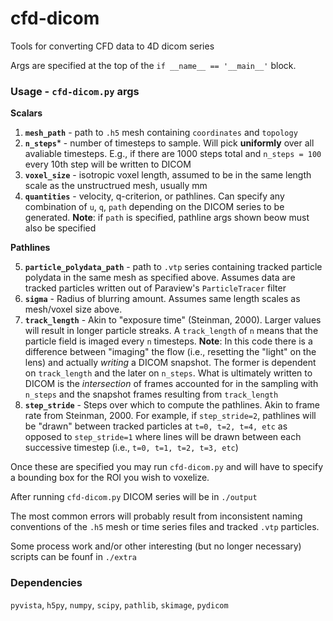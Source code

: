 # cfd-dicom
Tools for converting CFD data to 4D dicom series

Args are specified at the top of the `if __name__ == '__main__'` block.

### Usage - `cfd-dicom.py` args
**Scalars**
1. **`mesh_path`** - path to `.h5` mesh containing `coordinates` and `topology`
2. **`n_steps`*** - number of timesteps to sample. Will pick **uniformly** over all avaliable timesteps. E.g., if there are 1000 steps total and `n_steps = 100` every 10th step will be written to DICOM
3. **`voxel_size`** - isotropic voxel length, assumed to be in the same length scale as the unstructrued mesh, usually mm 
4. **`quantities`** - velocity, q-criterion, or pathlines. Can specify any combination of `u`, `q`, `path` depending on the DICOM series to be generated. **Note**: if `path` is specified, pathline args shown beow must also be specified

**Pathlines**

5. **`particle_polydata_path`** - path to `.vtp` series containing tracked particle polydata in the same mesh as specified above. Assumes data are tracked particles written out of Paraview's `ParticleTracer` filter 
6. **`sigma`** - Radius of blurring amount. Assumes same length scales as mesh/voxel size above.
7. **`track_length`** - Akin to "exposure time" (Steinman, 2000). Larger values will result in longer particle streaks. A `track_length` of `n` means that the particle field is imaged every `n` timesteps. **Note**: In this code there is a difference between "imaging" the flow (i.e., resetting the "light" on the lens) and actually *writing* a DICOM snapshot. The former is dependent on `track_length` and the later on  `n_steps`. What is ultimately written to DICOM is the *intersection* of frames accounted for in the sampling with `n_steps` and the snapshot frames resulting from `track_length`
8. **`step_stride`** - Steps over which to compute the pathlines. Akin to frame rate from Steinman, 2000. For example, if `step_stride=2`, pathlines will be "drawn" between tracked particles at `t=0, t=2, t=4, etc` as opposed to `step_stride=1` where lines will be drawn between each successive timestep (i.e., `t=0, t=1, t=2, t=3, etc`)

Once these are specified you may run `cfd-dicom.py` and will have to specify a bounding box for the ROI you wish to voxelize.

After running `cfd-dicom.py` DICOM series will be in `./output`

The most common errors will probably result from inconsistent naming conventions of the `.h5` mesh or time series files and tracked `.vtp` particles. 

Some process work and/or other interesting (but no longer necessary) scripts can be founf in `./extra`

### Dependencies
`pyvista`, `h5py`, `numpy`, `scipy`, `pathlib`, `skimage`, `pydicom`
